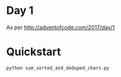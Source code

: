 # Day 1

As per http://adventofcode.com/2017/day/1

# Quickstart 

```bash
python sum_sorted_and_deduped_chars.py
```

